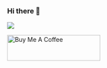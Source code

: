 ### Hi there 👋

![](https://komarev.com/ghpvc/?username=miro00&color=blueviolet)

<a href="https://www.buymeacoffee.com/malinovsky" target="_blank"><img src="https://cdn.buymeacoffee.com/buttons/v2/default-red.png" alt="Buy Me A Coffee" style="height: 60px !important;width: 217px !important;" ></a>
